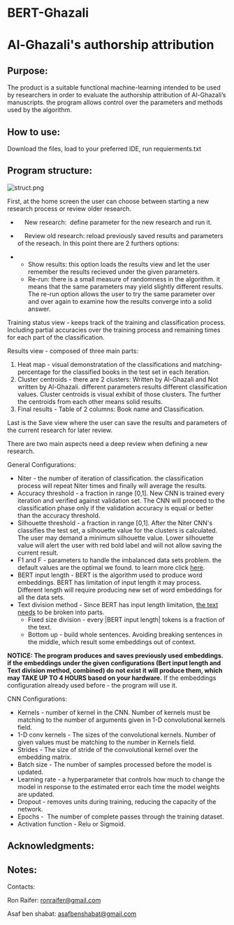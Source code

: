 # BERT-Ghazali

Al-Ghazali's authorship attribution
===================================

Purpose:
--------

The product is a suitable functional machine-learning intended to be used by researchers in order to evaluate the authorship attribution of Al-Ghazali’s manuscripts. the program allows control over the parameters and methods used by the algorithm.

How to use:
-----------

Download the files, load to your preferred IDE, run requierments.txt

Program structure:
------------------

![struct.png](https://www.dropbox.com/s/zjihw5i7ihw7n0y/struct.png?dl=1)

First, at the home screen the user can choose between starting a new research process or review older research.

-       New research:  define parameter for the new research and run it.
-       Review old research: reload previously saved results and parameters of the reseach. In this point there are 2 furthers options:

-   -   Show results: this option loads the results view and let the user remember the results recieved under the given parameters.
    -   Re-run: there is a small measure of randomness in the algorithm. it means that the same parameters may yield slightly different results. The re-run option allows the user to try the same parameter over and over again to examine how the results converge into a solid answer.

Training status view - keeps track of the training and classification process. Including partial accuracies over the training process and remaining times for each part of the classification.

Results view - composed of three main parts:

1.  Heat map - visual demonstratation of the classifications and matching-percentage for the classified books in the test set in each iteration.
2.  Cluster centroids - there are 2 clusters: Written by Al-Ghazali and Not written by Al-Ghazali. different parameters results different classification values. Cluster centroids is visual exhibit of those clusters. The further the centroids from each other means solid results.
3.  Final results - Table of 2 columns: Book name and Classification. 

Last is the Save view where the user can save the results and parameters of the current research for later review.

There are two main aspects need a deep review when defining a new research.

General Configurations:

-   Niter - the number of iteration of classification. the classification process will repeat Niter times and finally will average the results.
-   Accuracy threshold - a fraction in range [0,1]. New CNN is trained every iteration and verified against validation set. The CNN will proceed to the classification phase only if the validation accuracy is equal or better than the accuracy threshold.
-   Silhouette threshold - a fraction in range [0,1]. After the Niter CNN's classifies the test set, a silhouette value for the clusters is calculated. The user may demand a minimum silhouette value. Lower silhouette value will alert the user with red bold label and will not allow saving the current result.
-   F1 and F - parameters to handle the imbalanced data sets problem. the default values are the optimal we found. to learn more click [here](https://machinelearningmastery.com/random-oversampling-and-undersampling-for-imbalanced-classification/).
-   BERT input length - BERT is the algorithm used to produce word embeddings. BERT has limitation of input length it may process. Different length will require producing new set of word embeddings for all the data sets.
-   Text division method - Since BERT has input length limitation, [the text needs](https://textfancy.com) to be broken into parts. 
    -   Fixed size division - every |BERT input length| tokens is a fraction of the text.
    -   Bottom up - build whole sentences. Avoiding breaking sentences in the middle, which result some embeddings out of context.

**NOTICE: The program produces and saves previously used embeddings. if the embeddings under the given configurations (Bert input length and Text division method, combined) do not exist it will produce them, which may TAKE UP TO 4 HOURS based on your hardware.** If the embeddings configuration already used before - the program will use it. 

CNN Configurations:

-   Kernels - number of kernel in the CNN. Number of kernels must be matching to the number of arguments given in 1-D convolutional kernels field.
-   1-D conv kernels - The sizes of the convolutional kernels. Number of given values must be matching to the number in Kernels field.
-   Strides - The size of stride of the convolutional kernel over the embedding matrix.
-   Batch size - The number of samples processed before the model is updated.
-   Learning rate - a hyperparameter that controls how much to change the model in response to the estimated error each time the model weights are updated.
-   Dropout - removes units during training, reducing the capacity of the network.
-   Epochs -  The number of complete passes through the training dataset. 
-   Activation function - Relu or Sigmoid.

Acknowledgments:
-----------



Notes:
------

Contacts:

Ron Raifer: [ronraifer@gmail.com](mailto:ronraifer@gmail.com)

Asaf ben shabat: [asafbenshabat@gmail.com](mailto:asafbenshabat@gmail.com) 
